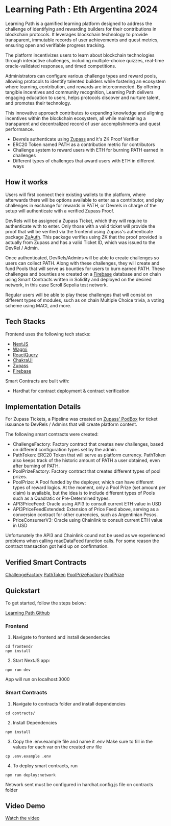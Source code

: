# Learning Path : Eth Argentina 2024

Learning Path is a gamified learning platform designed to address the challenge of identifying and rewarding builders for their contributions in blockchain protocols. It leverages blockchain technology to provide transparent, immutable records of user achievements and quest metrics, ensuring open and verifiable progress tracking. 

The platform incentivizes users to learn about blockchain technologies through interactive challenges, including multiple-choice quizzes, real-time oracle-validated responses, and timed competitions.

Administrators can configure various challenge types and reward pools, allowing protocols to identify talented builders while fostering an ecosystem where learning, contribution, and rewards are interconnected. By offering tangible incentives and community recognition, Learning Path delivers engaging education to users, helps protocols discover and nurture talent, and promotes their technology. 

This innovative approach contributes to expanding knowledge and aligning incentives within the blockchain ecosystem, all while maintaining a transparent and decentralized record of user accomplishments and quest performance.

- Devrels authenticate using [Zupass](https://github.com/proofcarryingdata/zupass) and it's ZK Proof Verifier
- ERC20 Token named PATH as a contribution metric for contributors
- Challenge system to reward users with ETH for burning PATH earned in challenges
- Different types of challenges that award users with ETH in different ways

## How it works
Users will first connect their existing wallets to the platform, where afterwards there will be options available to enter as a contributor, and play challenges in exchange for rewards in PATH, or Devrels in charge of the setup will authenticate with a verified Zupass Proof.

DevRels will be assigned a Zupass Ticket, which they will require to authenticate with to enter.  Only those with a valid ticket will provide the proof that will be verified via the frontend using Zupass's authenticate package [ZuAuth](https://www.npmjs.com/package/@pcd/zuauth).  This package verifies using ZK that the proof provided is actually from Zupass and has a valid Ticket ID, which was issued to the DevRel / Admin.

Once authenticated, DevRels/Admins will be able to create challenges so users can collect PATH.  Along with these challenges, they will create and fund Pools that will serve as bounties for users to burn earned PATH.  These challenges and bounties are created on a [Firebase](https://firebase.google.com/?gad_source=1&gclid=Cj0KCQjwzby1BhCQARIsAJ_0t5O__fYNyCoSykZQTNw-Df3atjA8nZaehHc_DvAH7GbSS-lquPHAy5caAva9EALw_wcB&gclsrc=aw.ds) database and on chain using Smart Contracts written in Solidity and deployed on the desired network, in this case Scroll Sepolia test network.

Regular users will be able to play these challenges that will consist on different types of modules, such as on chain Multiple Choice trivia, a voting scheme using MACI, and more.

## Tech Stacks
Frontend uses the following tech stacks:
- [NextJS](https://nextjs.org/)
- [Wagmi](https://wagmi.sh/)
- [ReactQuery](https://github.com/TanStack/query#readme)
- [ChakraUI](https://v2.chakra-ui.com/)
- [Zupass](https://github.com/proofcarryingdata/zupass)
- [Firebase](https://firebase.google.com/?gad_source=1&gclid=Cj0KCQjwzby1BhCQARIsAJ_0t5O__fYNyCoSykZQTNw-Df3atjA8nZaehHc_DvAH7GbSS-lquPHAy5caAva9EALw_wcB&gclsrc=aw.ds)

Smart Contracts are built with:
- Hardhat for contract deployment & contract verification
  

## Implementation Details

For Zupass Tickets, a Pipeline was created on [Zupass' PodBox](https://podbox.dev/#/pipelines/) for ticket issuance to DevRels / Admins that will create platform content.

The following smart contracts were created:
- ChallengeFactory: Factory contract that creates new challenges, based on different configuration types set by the admin.
- PathToken: ERC20 Token that will serve as platform currency.  PathToken also keeps track of the historic amount of PATH a user obtained, even after burning of PATH.
- PoolPrizeFactory: Factory contract that creates different types of pool prizes.
- PoolPrize: A Pool funded by the deployer, which can have different types of reward logics.  At the moment, only a Pool Prize (set amount per claim) is available, but the idea is to include different types of Pools such as a Quadratic or Pre-Determined types.
- API3PriceFeed: Oracle using API3 to consult current ETH value in USD
- API3PriceFeedExtended: Extension of Price Feed above, serving as a conversion contract for other currencies, such as Argentinian Pesos.
- PriceConsumerV3: Oracle using Chainlink to consult current ETH value in USD

Unfortunately the API3 and Chainlink cound not be used as we experienced problems when calling readDataFeed function calls.  For some reason the contract transaction got held up on confirmation.

## Verified Smart Contracts
[ChallengeFactory](https://sepolia.scrollscan.com/address/0x06Ec7986362De53Ab9DF64de9b20db22561634AE#code)
[PathToken](https://sepolia.scrollscan.com/address/0x5ff5A1286BE4040419285C15DDC2f2DB8313bF8F#code)
[PoolPrizeFactory](https://sepolia.scrollscan.com/address/0xe8B1361802F8caD3620F2f552b311Cb8f7529CfA#code)
[PoolPrize]()

## Quickstart

To get started, follow the steps below:

[Learning Path Github](https://github.com/BenBarahona/learningpath-hackathon-etharg/)

### Frontend
1. Navigate to frontend and install dependencies

```
cd frontend/
npm install
```

2. Start NextJS app:

```
npm run dev
```

App will run on localhost:3000

### Smart Contracts
1. Navigate to contracts folder and install dependencies

```
cd contracts/
```

2. Install Dependencies

```
npm install
```

3. Copy the .env.example file and name it .env   Make sure to fill in the values for each var on the created env file

```
cp .env.example .env
```

4. To deploy smart contracts, run

```
npm run deploy:network
```

Network sent must be configured in hardhat.config.js file on contracts folder


## Video Demo

[Watch the video]()
